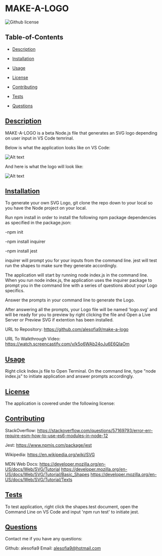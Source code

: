 
# MAKE-A-LOGO
    
![Github license](https://img.shields.io/badge/license-MIT-blue.svg)
  
## Table-of-Contents
  
* [Description](#description)
* [Installation](#installation)
* [Usage](#usage)

* [License](#license)
      
* [Contributing](#contributing)
* [Tests](#tests)
* [Questions](#questions)
    
## [Description](#table-of-contents)
    
MAKE-A-LOGO is a beta Node.js file that generates an SVG logo depending on user input in VS Code temrinal. 

Below is what the application looks like on VS Code:

![Alt text](/Screenshot%202023-10-31%20at%2010.52.09 PM.png)


And here is what the logo will look like:

![Alt text](/Screenshot%202023-10-31%20at%2010.54.13 PM.png)


## [Installation](#table-of-contents)
  
To generate your own SVG Logo, git clone the repo down to your local so you have the Node project on your local.

Run npm install in order to install the following npm package dependencies as specified in the package.json:

-npm init

-npm install inquirer

-npm install jest

inquirer will prompt you for your inputs from the command line. jest will test run the shapes to make sure they generate accordingly.

The application will start by running node index.js in the command line. When you run node index.js, the application uses the inquirer package to prompt you in the command line with a series of questions about your Logo specifics.

Answer the prompts in your command line to generate the Logo.

After answering all the prompts, your Logo file will be named 'logo.svg' and will be ready for you to preview by right clicking the file and Open a Live Server or Preview SVG if extention has been installed.

URL to Repository: https://github.com/alesofia9/make-a-logo

URL To Walkthrough Video: https://watch.screencastify.com/v/k5o6WAb24oJu6E6QIaOm
  
## [Usage](#table-of-contents)
  
Right click Index.js file to Open Terminal. On the command line, type "node index.js" to initiate application and answer prompts accordingly.
    

## [License](#table-of-contents)
  
The application is covered under the following license:
  
    
[](https://choosealicense.com/licenses/mit/)
      
      
  
## [Contributing](#table-of-contents)
    
StackOverflow: https://stackoverflow.com/questions/57169793/error-err-require-esm-how-to-use-es6-modules-in-node-12 

Jest: https://www.npmjs.com/package/jest

Wikipedia: https://en.wikipedia.org/wiki/SVG

MDN Web Docs: 
https://developer.mozilla.org/en-US/docs/Web/SVG/Tutorial 
https://developer.mozilla.org/en-US/docs/Web/SVG/Tutorial/Basic_Shapes 
https://developer.mozilla.org/en-US/docs/Web/SVG/Tutorial/Texts

## [Tests](#table-of-contents)
  
To test application, right click the shapes.test document, open the Command Line on VS Code and input 'npm run test' to initiate jest.
  
## [Questions](#table-of-contents)

Contact me if you have any questions:

Github: alesofia9 
Email: alesofia9@hotmail.com

